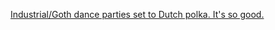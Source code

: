 ---
layout: post
wordpress_id: 1276
wordpress_url: http://noesbueno.com/archives/1276
date: '2011-10-13 15:57:00 -0500'
date_gmt: '2011-10-13 20:57:00 -0500'
body: |
  <p><a href="http://willzone.tumblr.com/post/11402307906/oaksandroses-industrial-goth-dance-parties-set">Industrial/Goth dance parties set to Dutch polka. It's so good.</a></p>
---